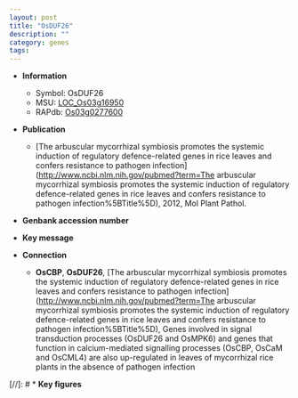 ```yaml
---
layout: post
title: "OsDUF26"
description: ""
category: genes
tags: 
---
```


* **Information**  
    + Symbol: OsDUF26  
    + MSU: [LOC_Os03g16950](http://rice.plantbiology.msu.edu/cgi-bin/ORF_infopage.cgi?orf=LOC_Os03g16950)  
    + RAPdb: [Os03g0277600](http://rapdb.dna.affrc.go.jp/viewer/gbrowse_details/irgsp1?name=Os03g0277600)  

* **Publication**  
    + [The arbuscular mycorrhizal symbiosis promotes the systemic induction of regulatory defence-related genes in rice leaves and confers resistance to pathogen infection](http://www.ncbi.nlm.nih.gov/pubmed?term=The arbuscular mycorrhizal symbiosis promotes the systemic induction of regulatory defence-related genes in rice leaves and confers resistance to pathogen infection%5BTitle%5D), 2012, Mol Plant Pathol.

* **Genbank accession number**  

* **Key message**  

* **Connection**  
    + __OsCBP__, __OsDUF26__, [The arbuscular mycorrhizal symbiosis promotes the systemic induction of regulatory defence-related genes in rice leaves and confers resistance to pathogen infection](http://www.ncbi.nlm.nih.gov/pubmed?term=The arbuscular mycorrhizal symbiosis promotes the systemic induction of regulatory defence-related genes in rice leaves and confers resistance to pathogen infection%5BTitle%5D), Genes involved in signal transduction processes (OsDUF26 and OsMPK6) and genes that function in calcium-mediated signalling processes (OsCBP, OsCaM and OsCML4) are also up-regulated in leaves of mycorrhizal rice plants in the absence of pathogen infection

[//]: # * **Key figures**  


